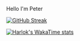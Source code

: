 
Hello I'm Peter

[![GitHub Streak](https://streak-stats.demolab.com/?user=peterzdhuang)](https://git.io/streak-stats)



[![Harlok's WakaTime stats](https://github-readme-stats.vercel.app/api/wakatime?username=peterzdhuang)](https://github.com/anuraghazra/github-readme-stats)
